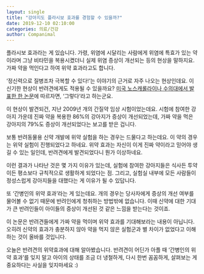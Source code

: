 ```yaml
---
layout: single
title: "강아지도 플라시보 효과를 경험할 수 있을까?"
date: 2019-12-10 02:10:00
categories: 의료/건강
author: Companimal
---
```


플라시보 효과라는 게 있습니다. 가령, 위염에 시달리는 사람에게 위염에 특효가 있는 약이라며 그냥 비타민을 복용시켰더니 실제 위염 증상이 개선되는 등의 현상을 말하지요. 가짜 약을 먹인다고 하여 위약 효과라고도 합니다.

‘정신력으로 질병조차 극복할 수 있다!’는 이야기의 근거로 자주 나오는 현상인데요. 이 신기한 현상이 반려견에게도 적용될 수 있을까요? [미국 노스캐롤라이나 수의대에서 발표한 한 논문](https://onlinelibrary.wiley.com/doi/full/10.1111/j.1939-1676.2009.0407.x)에 따르자면, ‘그렇다’라고 하는군요.

이 현상이 발견되건, 지난 2009년 개의 간질약 임상 시험이었는데요. 시험에 참여한 강아지 가운데 진짜 약을 복용한 86%의 강아지가 증상이 개선되었는데, 가짜 약을 먹은 강아지의 79%도 증상이 개선되었다는 보고를 받은 겁니다.

보통 반려동물용 신약 개발에 위약 실험을 하는 경우는 드물다고 하는데요. 이 약의 경우는 위약 실험이 진행되었다고 하네요. 위약 효과는 자신이 이게 진짜 약이라고 믿어야 생길 수 있는 일인데, 반려견에게 발견되었다니 뭔가 이상하네요.

이런 결과가 나타난 것은 몇 가지 이유가 있는데, 실험에 참여한 강아지들은 식사든 투약이든 평소보다 규칙적으로 생활하게 되었다는 점. 그리고, 실험실 내부에 모든 사람들이 정성스럽게 강아지들을 대했다는 게 이유가 될 수 있답니다.

또 ‘간병인의 위약 효과’라는 게 있는데요. 개의 경우는 당사자에게 증상의 개선 여부를 물어볼 수 없기 때문에 반려인에게 청취하는 방법밖에 없습니다. 이때 신약에 대한 기대가 큰 반려인들이 아이들의 증상이 개선된 것 같은 느낌을 받는다는 것이죠.

이 논문은 반려견들에게 가짜 약을 먹이며 위약 효과를 기대해보라는 내용이 아닙니다. 오히려 신약의 효과가 충분하지 않아 약을 먹지 않은 실험군과 별 차이가 없었다고 이해하는 것이 올바를 것입니다.

오늘은 반려견의 위약효과에 대해 알아봤습니다. 반려견이 어딘가 아플 때 ‘간병인의 위약 효과’를 잊지 말고 아이의 상태를 조금 더 냉철하게, 다시 한번 꼼꼼하게, 살펴보는 게 중요하다는 사실을 잊지마세요 :)
